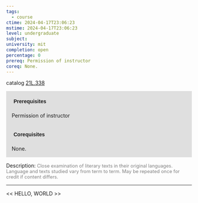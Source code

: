 ```yaml
---
tags:
  - course
ctime: 2024-04-17T23:06:23
mstime: 2024-04-17T23:06:23
level: undergraduate
subject: 
university: mit
completion: open
percentage: 0
prereq: Permission of instructor
coreq: None.
---
```


catalog [21L.338](http://student.mit.edu/catalog/m21La.html#21L.338)

<span style="display: block; padding: 15px; background-color: rgb(100, 100, 100, 0.2);"><font id="m_prereq2426_0" style="display: block; font-family: Arial, sans-serif; font-weight: bold; padding: 5px">Prerequisites</font><br><span id="prereq2426_0">Permission of instructor</span></span>
<span style="display: block; padding: 15px; background-color: rgb(100, 100, 100, 0.2);"><font id="m_coreq2426_0" style="display: block; font-family: Arial, sans-serif; font-weight: bold; padding: 5px">Corequisites</font><br><span id="coreq2426_0">None.</span></span>

<font style="">Description:</font>
<font style="color: grey; font-size: 0.8rem;">Close examination of literary texts in their original languages. Language and texts studied vary from term to term. May be repeated once for credit if content differs.</font>



---

<< HELLO, WORLD >>
